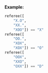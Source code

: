 **Example:**

```python
referee([
    "X.O",
    "XX.",
    "XOO"]) == "X"
referee([
    "OO.",
    "XOX",
    "XOX"]) == "O"
referee([
    "OOX",
    "XXO",
    "OXX"]) == "D"
```
